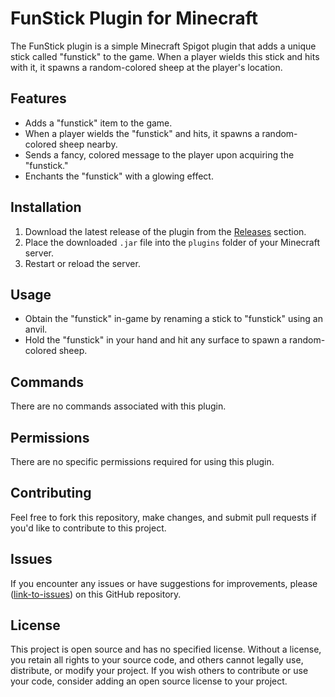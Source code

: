 # FunStick Plugin for Minecraft

The FunStick plugin is a simple Minecraft Spigot plugin that adds a unique stick called "funstick" to the game. When a player wields this stick and hits with it, it spawns a random-colored sheep at the player's location.

## Features

- Adds a "funstick" item to the game.
- When a player wields the "funstick" and hits, it spawns a random-colored sheep nearby.
- Sends a fancy, colored message to the player upon acquiring the "funstick."
- Enchants the "funstick" with a glowing effect.

## Installation

1. Download the latest release of the plugin from the [Releases](link-to-releases) section.
2. Place the downloaded `.jar` file into the `plugins` folder of your Minecraft server.
3. Restart or reload the server.

## Usage

- Obtain the "funstick" in-game by renaming a stick to "funstick" using an anvil.
- Hold the "funstick" in your hand and hit any surface to spawn a random-colored sheep.

## Commands

There are no commands associated with this plugin.

## Permissions

There are no specific permissions required for using this plugin.

## Contributing

Feel free to fork this repository, make changes, and submit pull requests if you'd like to contribute to this project.

## Issues

If you encounter any issues or have suggestions for improvements, please ([link-to-issues](https://github.com/Vabolos/FunStick-mcplugin/issues/new)) on this GitHub repository.

## License

This project is open source and has no specified license. Without a license, you retain all rights to your source code, and others cannot legally use, distribute, or modify your project. If you wish others to contribute or use your code, consider adding an open source license to your project.

